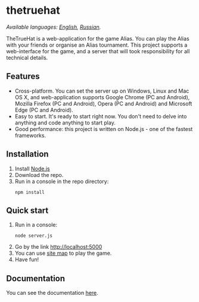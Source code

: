 # thetruehat
*Available languages: [English](README.md), [Russian](README.ru.md).*

TheTrueHat is a web-application for the game Alias. You can play the Alias with your friends or organise an Alias tournament.
This project supports a web-interface for the game, and a server that will took responsibility for all technical details.

## Features
* Cross-platform. You can set the server up on Windows, Linux and Mac OS X, and web-application supports Google Chrome (PC and Android), Mozilla Firefox (PC and Android), Opera (PC and Android) and Microsoft Edge (PC and Android).
* Easy to start. It's ready to start right now. You don't need to delve into anything and code anything to start play.
* Good performance: this project is written on Node.js - one of the fastest frameworks.

## Installation
1. Install [Node.js](https://nodejs.org/)
1. Download the repo.
1. Run in a console in the repo directory:
    ```shell script
    npm install
    ```

## Quick start
1. Run in a console:
    ```shell script
    node server.js
    ```
1. Go by the link [http://localhost:5000](http://localhost:5000)
1. You can use [site map](docs/site_map.md) to play the game.
1. Have fun!

## Documentation
You can see the documentation [here](docs/main.md).
